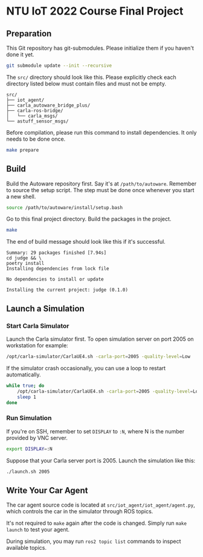 # NTU IoT 2022 Course Final Project

## Preparation

This Git repository has git-submodules. Please initialize them if you
haven't done it yet.

```bash
git submodule update --init --recursive
```

The `src/` directory should look like this. Please explicitly check
each directory listed below must contain files and must not be empty.

```
src/
├── iot_agent/
├── carla_autoware_bridge_plus/
├── carla-ros-bridge/
│   └── carla_msgs/
└── astuff_sensor_msgs/
```

Before compilation, please run this command to install
dependencies. It only needs to be done once.

```bash
make prepare
```

## Build

Build the Autoware repository first. Say it's at
`/path/to/autoware`. Remember to source the setup script. The step
must be done once whenever you start a new shell.

```bash
source /path/to/autoware/install/setup.bash
```

Go to this final project directory. Build the packages in the project.

```bash
make
```

The end of build message should look like this if it's successful.

```
Summary: 29 packages finished [7.94s]
cd judge && \
poetry install
Installing dependencies from lock file

No dependencies to install or update

Installing the current project: judge (0.1.0)
```

## Launch a Simulation

### Start Carla Simulator

Launch the Carla simulator first. To open simulation server on port
2005 on workstation for example:

```bash
/opt/carla-simulator/CarlaUE4.sh -carla-port=2005 -quality-level=Low
```

If the simulator crash occasionally, you can use a loop to restart
automatically.

```bash
while true; do
    /opt/carla-simulator/CarlaUE4.sh -carla-port=2005 -quality-level=Low
    sleep 1
done
```

### Run Simulation

If you're on SSH, remember to set `DISPLAY` to `:N`, where N is the
number provided by VNC server.

```bash
export DISPLAY=:N
```

Suppose that your Carla server port is 2005.  Launch the simulation
like this:

```bash
./launch.sh 2005
```

## Write Your Car Agent

The car agent source code is located at
`src/iot_agent/iot_agent/agent.py`, which controls the car in the
simulator through ROS topics.

It's not required to `make` again after the code is changed. Simply
run `make launch` to test your agent.

During simulation, you may run `ros2 topic list` commands to inspect
available topics.
